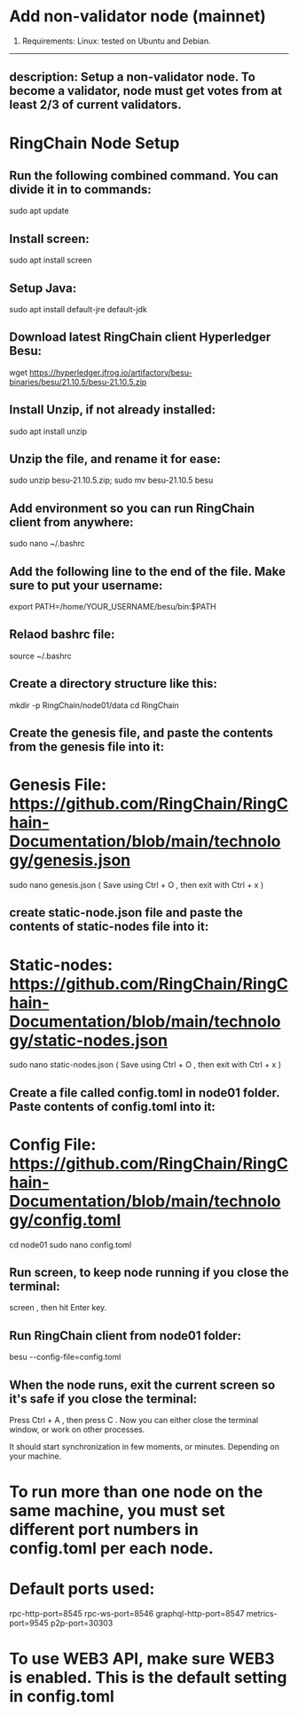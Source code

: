 # Add non-validator node (mainnet)

1. Requirements: Linux: tested on Ubuntu and Debian. 

---
description:
  Setup a non-validator node.
  To become a validator, node must get votes from at least 2/3 of current validators.
---

# RingChain Node Setup

## Run the following combined command. You can divide it in to commands:
sudo apt update

## Install screen:
sudo apt install screen

## Setup Java:
sudo apt install default-jre default-jdk

## Download latest RingChain client Hyperledger Besu:
wget https://hyperledger.jfrog.io/artifactory/besu-binaries/besu/21.10.5/besu-21.10.5.zip

## Install Unzip, if not already installed:
sudo apt install unzip

## Unzip the file, and rename it for ease:
sudo unzip besu-21.10.5.zip; sudo mv besu-21.10.5 besu

## Add environment so you can run RingChain client from anywhere:
sudo nano ~/.bashrc

## Add the following line to the end of the file. Make sure to put your username:
export PATH=/home/YOUR_USERNAME/besu/bin:$PATH

## Relaod bashrc file:
source ~/.bashrc

## Create a directory structure like this:
mkdir -p RingChain/node01/data
cd RingChain

## Create the genesis file, and paste the contents from the genesis file into it:
# Genesis File: https://github.com/RingChain/RingChain-Documentation/blob/main/technology/genesis.json
sudo nano genesis.json
   ( Save using Ctrl + O , then exit with Ctrl + x )
   
## create static-node.json file and paste the contents of static-nodes file into it:
# Static-nodes: https://github.com/RingChain/RingChain-Documentation/blob/main/technology/static-nodes.json
sudo nano static-nodes.json
   ( Save using Ctrl + O , then exit with Ctrl + x )

## Create a file called config.toml in node01 folder. Paste contents of config.toml into it:
# Config File: https://github.com/RingChain/RingChain-Documentation/blob/main/technology/config.toml
cd node01
sudo nano config.toml

## Run screen, to keep node running if you close the terminal:
screen , then hit Enter key.

## Run RingChain client from node01 folder:
besu --config-file=config.toml

## When the node runs, exit the current screen so it's safe if you close the terminal:
Press Ctrl + A , then press C . 
Now you can either close the terminal window, or work on other processes.

It should start synchronization in few moments, or minutes. Depending on your machine.

# To run more than one node on the same machine, you must set different port numbers in config.toml per each node. 

# Default ports used:
rpc-http-port=8545
rpc-ws-port=8546
graphql-http-port=8547
metrics-port=9545
p2p-port=30303

# To use WEB3 API, make sure WEB3 is enabled. This is the default setting in config.toml
